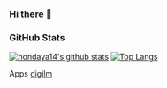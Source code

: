 ### Hi there 👋


### GitHub Stats

[![hondaya14's github stats](https://github-readme-stats.vercel.app/api?username=hondaya14&line_height=21&show_icons=true&theme=vue&hide_border=true)](https://github.com/anuraghazra/github-readme-stats)
[![Top Langs](https://github-readme-stats.vercel.app/api/top-langs/?username=hondaya14&line_height=21&show_icons=true&theme=vue&hide_border=true)](https://github.com/anuraghazra/github-readme-stats)

Apps
[digilm](https://sites.google.com/view/digilm/home)
